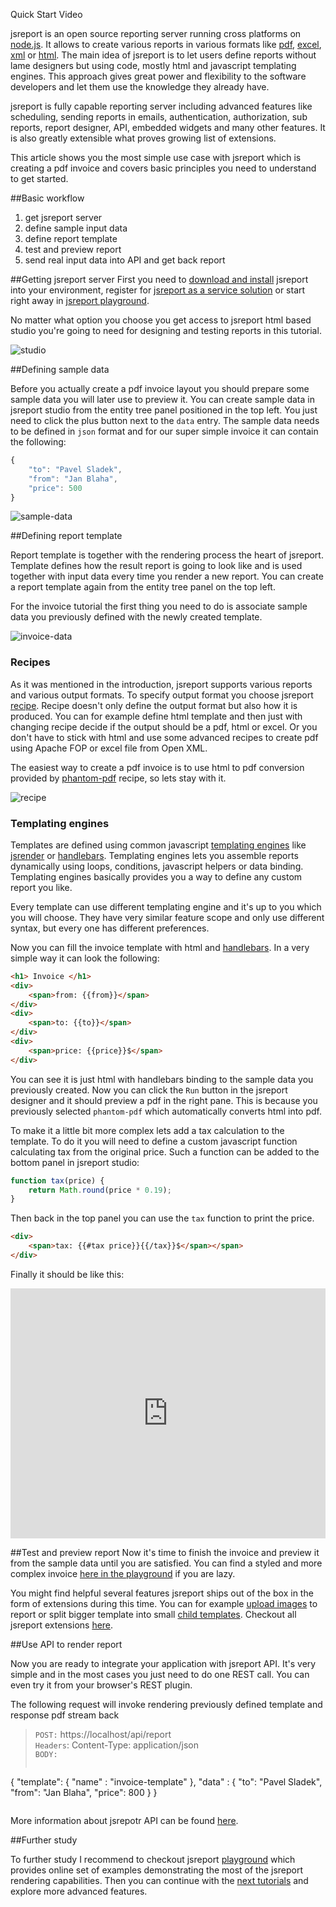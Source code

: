 <a class="button large bg-emerald bg-hover-gray fg-white" id="createFlatWindow">Quick Start Video<i class="icon-arrow-right-3 on-right fg-white"></i></a>

jsreport is an open source reporting server running cross platforms on [node.js](http://nodejs.org/). It allows  to create various reports in various formats like [pdf](/learn/phantom-pdf), [excel](/learn/html-to-xlsx), [xml](/learn/text) or [html](/learn/html). The main idea of jsreport is to let users define reports without lame  designers but using code, mostly html and javascript templating engines. This approach gives great power and flexibility to the software developers and let them use the knowledge they already have. 

jsreport is fully capable reporting server including advanced features like scheduling, sending reports in emails, authentication, authorization, sub reports, report designer, API, embedded widgets and many other features. It is also greatly extensible what proves growing list of extensions.

This article shows you the most simple use case with jsreport which is creating a pdf invoice and covers basic principles you need to understand to get started.

##Basic workflow

1. get jsreport server
2. define sample input data
3. define report template
4. test and preview report
5. send real input data into API and get back report

##Getting jsreport server
First you need to [download and install](/downloads) jsreport into your environment, register for [jsreport as a service solution](/online) or start right away in [jsreport playground](https://playground.jsreport.net).

No matter what option you choose you get access to jsreport html based studio you're going to need for designing and testing reports in this tutorial.

![studio](https://jsreport.net/screenshots/studio.png?v=2)

##Defining sample data

Before you actually create a pdf invoice layout you should prepare some sample data you will later use to preview it. You can create sample data in jsreport studio from the entity tree panel positioned in the top left. You just need to click the plus button next to the `data` entry.  The sample data needs to be defined in `json` format and for our super simple invoice it can contain the following:
```js
{
	"to": "Pavel Sladek",
	"from": "Jan Blaha",
    "price": 500
}
```

![sample-data](https://jsreport.net/screenshots/sample-data.png)

##Defining report template

Report template is together with the rendering process the heart of jsreport. Template defines how the result report is going to look like and is used together with input data every time you render a new report. You can create a report template again from the entity tree panel on the top left.

For the invoice tutorial the first thing you need to do is associate sample data you previously defined with the newly created template.

![invoice-data](https://jsreport.net/screenshots/invoice-data.png?v=3)

### Recipes

As it was mentioned in the introduction, jsreport supports various reports and various output formats. To specify output format you choose jsreport [recipe](/learn/recipes). Recipe doesn't only define the output format but also how it is produced. You can for example define html template and then just with changing recipe decide if the output should be a pdf, html or excel. Or you don't have to stick with html and use some advanced recipes to create pdf using Apache FOP or excel file from Open XML.

The easiest way to create a pdf invoice is to use html to pdf conversion provided by [phantom-pdf](/learn/phantom-pdf) recipe, so lets stay with it.

![recipe](https://jsreport.net/screenshots/recipe.png)

### Templating engines

Templates are defined using common javascript [templating engines](/learn/templating-engines) like [jsrender](/learn/jsrender) or [handlebars](/learn/handlebars). Templating engines lets you assemble reports dynamically using loops, conditions, javascript helpers or data binding. Templating engines basically provides you a way to define any custom report you like.

Every template can use different templating engine and it's up to you which you will choose. They have very similar feature scope and only use different syntax, but every one has different preferences.

Now you can fill the invoice template with html and [handlebars](/learn/handlebars). In a very simple way it can look the following:

```html
<h1> Invoice </h1>
<div>
    <span>from: {{from}}</span>
</div>
<div>
    <span>to: {{to}}</span>
</div>
<div>
    <span>price: {{price}}$</span>
</div>
```

You can see it is just html with handlebars binding to the sample data you previously created. Now you can click the `Run` button in the jsreport designer and it should preview a pdf in the right pane. This is because you previously selected `phantom-pdf` which automatically converts html into pdf.

To make it a little bit more complex lets add a tax calculation to the template. To do it you will need to define a custom javascript function calculating tax from the original price. Such a function can be added to the bottom panel in jsreport studio:

```js
function tax(price) {
    return Math.round(price * 0.19);
}
```

Then back in the top panel you can use the `tax` function to print the price.
```html
<div>
    <span>tax: {{#tax price}}{{/tax}}$</span></span>
</div>
```

Finally it should be like this:
<iframe src='https://playground.jsreport.net/studio/workspace/HJVhE0QP/3?embed=1' width="100%" height="400" frameborder="0"></iframe>

##Test and preview report
Now it's time to finish the invoice and preview it from the sample data until you are satisfied. You can find a styled and more complex invoice [here in the playground](https://playground.jsreport.net/#/playground/l1DbOPsN5) if you are lazy.

You might find helpful several features jsreport ships out of the box in the form of extensions during this time. You can for example [upload images](/learn/images) to report or split bigger template into small [child templates](/learn/child-templates). Checkout all jsreport extensions [here](/learn/extensions).

##Use API to render report

Now you are ready to integrate your application with jsreport API. It's very simple and in the most cases you just need to do one REST call. You can even try it from your browser's REST plugin. 

The following request will invoke rendering previously defined template and response pdf stream back
> `POST:` https://localhost/api/report<br/>
> `Headers`: Content-Type: application/json<br/>
> `BODY:`
>```js 
   { 
      "template": { "name" : "invoice-template" },
      "data" : { "to": "Pavel Sladek", 	"from": "Jan Blaha",  "price": 800 }
   } 
>```


More information about jsrepotr API can be found [here](/learn/api).

##Further study

To further study I recommend to checkout jsreport [playground](/playground) which provides online set of examples demonstrating the most of the jsreport rendering capabilities. Then you can continue with the [next tutorials](/learn) and explore more advanced features.
